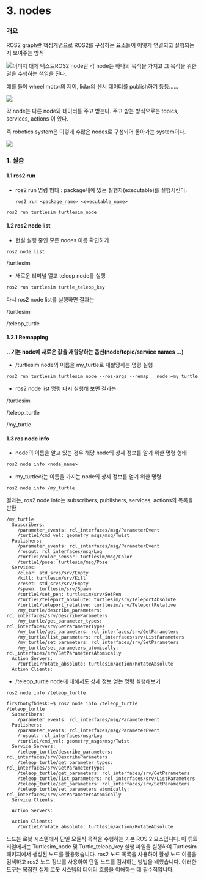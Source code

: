 # 3. nodes



### 개요



ROS2 graph란 핵심개념으로 ROS2를 구성하는 요소들이 어떻게 연결되고 실행되는지 보여주는 방식

<img src="https://github.com/firstbot1/ROS2STUDY/blob/main/1.CLI%20tools/pic/3_1.png" alt="이미지 대체 텍스트" style="float: left;">



ROS2 node란 각 node는 하나의 목적을 가지고 그 목적을 위한 일을 수행하는 책임을 진다.

예를 들어 wheel motor의 제어, lidar의 센서 데이터를 publish하기 등등......

![](https://github.com/firstbot1/ROS2STUDY/blob/main/1.CLI%20tools/pic/node_intro.png)

각 node는 다른 node와 데이터를 주고 받는다. 주고 받는 방식으로는 topics, services, actions 이 있다.

즉 robotics system은 이렇게 수많은 nodes로 구성되어 돌아가는 system이다.

![](https://github.com/firstbot1/ROS2STUDY/blob/main/1.CLI%20tools/pic/node_graph.gif)

### 1.  실습



#### 1.1  ros2 run

- ros2 run 명령 형태 : package내에 있는 실행자(executable)를 실행시킨다.

  `ros2 run <package_name> <executable_name>`

```
ros2 run turtlesim turtlesim_node
```



#### 1.2 ros2 node list

- 현실 실행 중인 모든 nodes 이름 확인하기

```
ros2 node list
```

/turtlesim

- 새로운 터미널 열고 teleop node를 실행

```
ros2 run turtlesim turtle_teleop_key
```

다시 ros2 node list를 실행하면 결과는

/turtlesim

/teleop_turtle



#### 1.2.1 Remapping

**.. 기본 node에 새로운 값을 재할당하는 옵션(node/topic/service names ...)**

- /turtlesim node의 이름을 my_turtle로 재할당하는 명령 실행

```
ros2 run turtlesim turtlesim_node --ros-args --remap __node:=my_turtle
```

- ros2 node list 명령 다시 실행해 보면 결과는 

/turtlesim

/teleop_turtle

/my_turtle



#### 1.3 ros node info

- node의 이름을 알고 있는 경우 해당 node의 상세 정보를 알기 위한 명령 형태

`ros2 node info <node_name>`

- my_turtle라는 이름을 가지는 node의 상세 정보를 얻기 위한 명령

```
ros2 node info /my_turtle
```

결과는, ros2 node info는 subscribers, publishers, services, actions의 목록을 반환

```
/my_turtle
  Subscribers:
    /parameter_events: rcl_interfaces/msg/ParameterEvent
    /turtle1/cmd_vel: geometry_msgs/msg/Twist
  Publishers:
    /parameter_events: rcl_interfaces/msg/ParameterEvent
    /rosout: rcl_interfaces/msg/Log
    /turtle1/color_sensor: turtlesim/msg/Color
    /turtle1/pose: turtlesim/msg/Pose
  Services:
    /clear: std_srvs/srv/Empty
    /kill: turtlesim/srv/Kill
    /reset: std_srvs/srv/Empty
    /spawn: turtlesim/srv/Spawn
    /turtle1/set_pen: turtlesim/srv/SetPen
    /turtle1/teleport_absolute: turtlesim/srv/TeleportAbsolute
    /turtle1/teleport_relative: turtlesim/srv/TeleportRelative
    /my_turtle/describe_parameters: rcl_interfaces/srv/DescribeParameters
    /my_turtle/get_parameter_types: rcl_interfaces/srv/GetParameterTypes
    /my_turtle/get_parameters: rcl_interfaces/srv/GetParameters
    /my_turtle/list_parameters: rcl_interfaces/srv/ListParameters
    /my_turtle/set_parameters: rcl_interfaces/srv/SetParameters
    /my_turtle/set_parameters_atomically: rcl_interfaces/srv/SetParametersAtomically
  Action Servers:
    /turtle1/rotate_absolute: turtlesim/action/RotateAbsolute
  Action Clients:
```



- /teleop_turtle node에 대해서도 상세 정보 얻는 명령 실행해보기

```
ros2 node info /teleop_turtle
```

```
firstbot@fbdesk:~$ ros2 node info /teleop_turtle
/teleop_turtle
  Subscribers:
    /parameter_events: rcl_interfaces/msg/ParameterEvent
  Publishers:
    /parameter_events: rcl_interfaces/msg/ParameterEvent
    /rosout: rcl_interfaces/msg/Log
    /turtle1/cmd_vel: geometry_msgs/msg/Twist
  Service Servers:
    /teleop_turtle/describe_parameters: rcl_interfaces/srv/DescribeParameters
    /teleop_turtle/get_parameter_types: rcl_interfaces/srv/GetParameterTypes
    /teleop_turtle/get_parameters: rcl_interfaces/srv/GetParameters
    /teleop_turtle/list_parameters: rcl_interfaces/srv/ListParameters
    /teleop_turtle/set_parameters: rcl_interfaces/srv/SetParameters
    /teleop_turtle/set_parameters_atomically: rcl_interfaces/srv/SetParametersAtomically
  Service Clients:

  Action Servers:

  Action Clients:
    /turtle1/rotate_absolute: turtlesim/action/RotateAbsolute
```

노드는 로봇 시스템에서 단일 모듈식 목적을 수행하는 기본 ROS 2 요소입니다. 이 튜토리얼에서는 Turtlesim_node 및 Turtle_teleop_key 실행 파일을 실행하여 Turtlesim 패키지에서 생성된 노드를 활용했습니다. ros2 노드 목록을 사용하여 활성 노드 이름을 검색하고 ros2 노드 정보를 사용하여 단일 노드를 검사하는 방법을 배웠습니다. 이러한 도구는 복잡한 실제 로봇 시스템의 데이터 흐름을 이해하는 데 필수적입니다.
